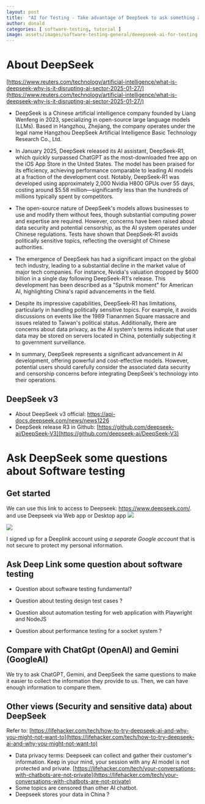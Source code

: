 ```yaml
---
layout: post
title:  "AI for Testing - Take advantage of DeepSeek to ask something about Testing"
author: donald
categories: [ software-testing, tutorial ]
image: assets/images/software-testing-general/deeepseek-ai-for-testing.png
---
```


# About DeepSeek
[https://www.reuters.com/technology/artificial-intelligence/what-is-deepseek-why-is-it-disrupting-ai-sector-2025-01-27/](https://www.reuters.com/technology/artificial-intelligence/what-is-deepseek-why-is-it-disrupting-ai-sector-2025-01-27/)
- DeepSeek is a Chinese artificial intelligence company founded by Liang Wenfeng in 2023, specializing in open-source large language models (LLMs). Based in Hangzhou, Zhejiang, the company operates under the legal name Hangzhou DeepSeek Artificial Intelligence Basic Technology Research Co., Ltd.

- In January 2025, DeepSeek released its AI assistant, DeepSeek-R1, which quickly surpassed ChatGPT as the most-downloaded free app on the iOS App Store in the United States. The model has been praised for its efficiency, achieving performance comparable to leading AI models at a fraction of the development cost. Notably, DeepSeek-R1 was developed using approximately 2,000 Nvidia H800 GPUs over 55 days, costing around $5.58 million—significantly less than the hundreds of millions typically spent by competitors.

- The open-source nature of DeepSeek's models allows businesses to use and modify them without fees, though substantial computing power and expertise are required. However, concerns have been raised about data security and potential censorship, as the AI system operates under Chinese regulations. Tests have shown that DeepSeek-R1 avoids politically sensitive topics, reflecting the oversight of Chinese authorities.

- The emergence of DeepSeek has had a significant impact on the global tech industry, leading to a substantial decline in the market value of major tech companies. For instance, Nvidia's valuation dropped by $600 billion in a single day following DeepSeek-R1's release. This development has been described as a "Sputnik moment" for American AI, highlighting China's rapid advancements in the field.

- Despite its impressive capabilities, DeepSeek-R1 has limitations, particularly in handling politically sensitive topics. For example, it avoids discussions on events like the 1989 Tiananmen Square massacre and issues related to Taiwan's political status. Additionally, there are concerns about data privacy, as the AI system's terms indicate that user data may be stored on servers located in China, potentially subjecting it to government surveillance.

- In summary, DeepSeek represents a significant advancement in AI development, offering powerful and cost-effective models. However, potential users should carefully consider the associated data security and censorship concerns before integrating DeepSeek's technology into their operations.

## DeepSeek v3
- About DeepSeek v3 official: https://api-docs.deepseek.com/news/news1226
- DeepSeek release R3 in Github: [https://github.com/deepseek-ai/DeepSeek-V3](https://github.com/deepseek-ai/DeepSeek-V3)

# Ask DeepSeek some questions about Software testing

## Get started
We can use this link to access to Deepseek: https://www.deepseek.com/. and use Deepseek via Web app or Desktop app
![](https://lifehacker.com/imagery/articles/01JJPV8GYX4DGR2M4M98BFPJ3W/hero-image.fill.size_1248x702.v1738089206.jpg)

![](https://dp-cdn-deepseek.obs.cn-east-3.myhuaweicloud.com/api-docs/ds_v3_tps_en.gif)

I signed up for a Deeplink account using _a separate Google account_ that is not secure to protect my personal information.   

## Ask Deep Link some question about software testing
- Question about software testing fundamental? 

- Question about testing design test cases ?

- Question about automation testing for web application with Playwright and NodeJS

- Question about performance testing for a socket system ?


## Compare with ChatGpt (OpenAI) and Gemini (GoogleAI)
We try to ask ChatGPT, Gemini, and DeepSeek the same questions to make it easier to collect the information they provide to us. Then, we can have enough information to compare them.


## Other views (Security and sensitive data) about DeepSeek
Refer to: [https://lifehacker.com/tech/how-to-try-deepseek-ai-and-why-you-might-not-want-to](https://lifehacker.com/tech/how-to-try-deepseek-ai-and-why-you-might-not-want-to)
- Data privacy terms: [](https://chat.deepseek.com/downloads/DeepSeek%20Privacy%20Policy.html)
Deepseek can collect and gather their customer's information.
Keep in your mind, your session with any AI model is not protected and private.
[https://lifehacker.com/tech/your-conversations-with-chatbots-are-not-private](https://lifehacker.com/tech/your-conversations-with-chatbots-are-not-private) 
- Some topics are censored than other AI chatbot.
- Deepseek stores your data in China ?
